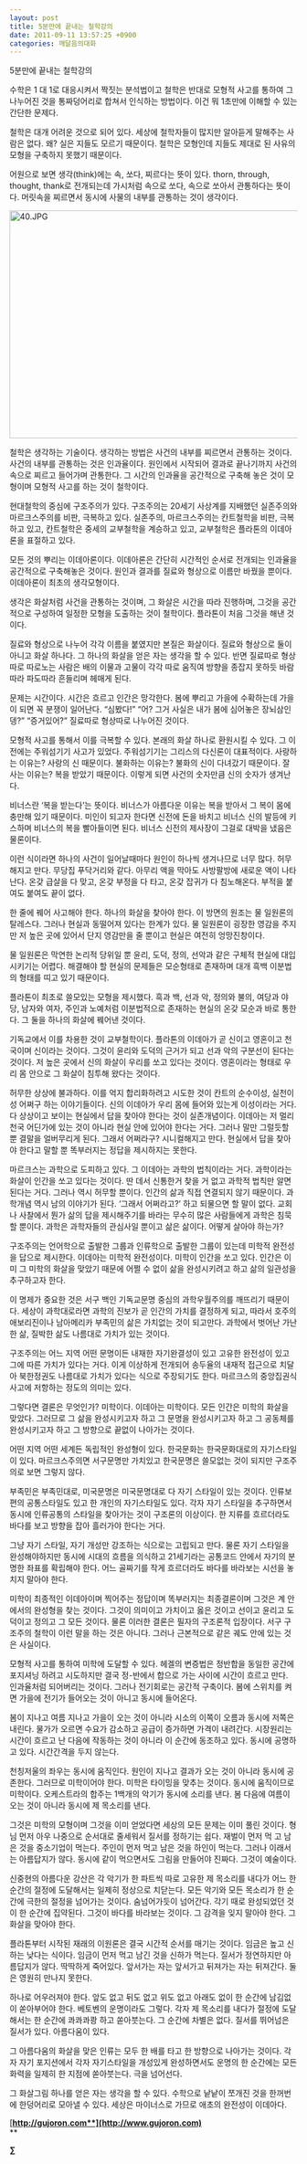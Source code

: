 ```yaml
---
layout: post
title: 5분만에 끝내는 철학강의
date: 2011-09-11 13:57:25 +0900
categories: 깨달음의대화
---
```

  
  
5분만에 끝내는 철학강의 

수학은 1 대 1로 대응시켜서 짝짓는 분석법이고 철학은 반대로 모형적 사고를 통하여 그 나누어진 것을 통짜덩어리로 합쳐서 인식하는 방법이다. 이건 뭐 1초만에 이해할 수 있는 간단한 문제다. 

철학은 대개 어려운 것으로 되어 있다. 세상에 철학자들이 많지만 알아듣게 말해주는 사람은 없다. 왜? 실은 지들도 모르기 때문이다. 철학은 모형인데 지들도 제대로 된 사유의 모형을 구축하지 못했기 때문이다. 



어원으로 보면 생각(think)에는 속, 쏘다, 찌르다는 뜻이 있다. thorn, through, thought, thank로 전개되는데 가시처럼 속으로 쏘다, 속으로 쏘아서 관통하다는 뜻이다. 머릿속을 찌르면서 동시에 사물의 내부를 관통하는 것이 생각이다. 



 <img alt="40.JPG" src="assets/attach/images/198/379/193/40.JPG" width="722" height="399" />

철학은 생각하는 기술이다. 생각하는 방법은 사건의 내부를 찌르면서 관통하는 것이다. 사건의 내부를 관통하는 것은 인과율이다. 원인에서 시작되어 결과로 끝나기까지 사건의 속으로 찌르고 들어가며 관통한다. 그 시간의 인과율을 공간적으로 구축해 놓은 것이 모형이며 모형적 사고를 하는 것이 철학이다. 

현대철학의 중심에 구조주의가 있다. 구조주의는 20세기 사상계를 지배했던 실존주의와 마르크스주의를 비판, 극복하고 있다. 실존주의, 마르크스주의는 칸트철학을 비판, 극복하고 있고, 칸트철학은 중세의 교부철학을 계승하고 있고, 교부철학은 플라톤의 이데아론을 표절하고 있다. 

모든 것의 뿌리는 이데아론이다. 이데아론은 간단히 시간적인 순서로 전개되는 인과율을 공간적으로 구축해놓은 것이다. 원인과 결과를 질료와 형상으로 이름만 바꿨을 뿐이다. 이데아론이 최초의 생각모형이다. 

생각은 화살처럼 사건을 관통하는 것이며, 그 화살은 시간을 따라 진행하며, 그것을 공간적으로 구성하여 일정한 모형을 도출하는 것이 철학이다. 플라톤이 처음 그것을 해낸 것이다. 

질료와 형상으로 나누어 각각 이름을 붙였지만 본질은 화살이다. 질료와 형상으로 둘이 아니고 화살 하나다. 그 하나의 화살을 얻은 자는 생각을 할 수 있다. 반면 질료따로 형상따로 따로노는 사람은 배의 이물과 고물이 각각 따로 움직여 방향을 종잡지 못하듯 바람따라 파도따라 흔들리며 헤매게 된다. 

문제는 시간이다. 시간은 흐르고 인간은 망각한다. 봄에 뿌리고 가을에 수확하는데 가을이 되면 꼭 분쟁이 일어난다. “심봤다!” “어? 그거 사실은 내가 봄에 심어놓은 장뇌삼인뎅?” “증거있어?” 질료따로 형상따로 나누어진 것이다. 

모형적 사고를 통해서 이를 극복할 수 있다. 본래의 화살 하나로 환원시킬 수 있다. 그 이전에는 주워섬기기 사고가 있었다. 주워섬기기는 그리스의 다신론이 대표적이다. 사랑하는 이유는? 사랑의 신 때문이다. 불화하는 이유는? 불화의 신이 다녀갔기 때문이다. 잘 사는 이유는? 복을 받았기 때문이다. 이렇게 되면 사건의 숫자만큼 신의 숫자가 생겨난다. 

비너스란 ‘복을 받는다’는 뜻이다. 비너스가 아름다운 이유는 복을 받아서 그 복이 몸에 충만해 있기 때문이다. 미인이 되고자 한다면 신전에 돈을 바치고 비너스 신의 발등에 키스하며 비너스의 복을 빨아들이면 된다. 비너스 신전의 제사장이 그걸로 대박을 냈음은 물론이다. 

이런 식이라면 하나의 사건이 일어날때마다 원인이 하나씩 생겨나므로 너무 많다. 허무해지고 만다. 무당집 푸닥거리와 같다. 아무리 액을 막아도 사방팔방에 새로운 액이 나타난다. 온갖 급살을 다 맞고, 온갖 부정을 다 타고, 온갖 잡귀가 다 침노해온다. 부적을 붙여도 붙여도 끝이 없다. 

한 줄에 꿰어 사고해야 한다. 하나의 화살을 찾아야 한다. 이 방면의 원조는 물 일원론의 탈레스다. 그러나 현실과 동떨어져 있다는 한계가 있다. 물 일원론이 굉장한 영감을 주지만 저 높은 곳에 있어서 단지 영감만을 줄 뿐이고 현실은 여전히 엉망진창이다. 

물 일원론은 막연한 논리적 당위일 뿐 윤리, 도덕, 정의, 선악과 같은 구체적 현실에 대입시키기는 어렵다. 해결해야 할 현실의 문제들은 모순형태로 존재하며 대개 흑백 이분법의 형태를 띠고 있기 때문이다. 

플라톤이 최초로 쓸모있는 모형을 제시했다. 흑과 백, 선과 악, 정의와 불의, 여당과 야당, 남자와 여자, 주인과 노예처럼 이분법적으로 존재하는 현실의 온갖 모순과 바로 통한다. 그 둘을 하나의 화살에 꿰어낸 것이다. 

기독교에서 이를 차용한 것이 교부철학이다. 플라톤의 이데아가 곧 신이고 영혼이고 천국이며 신이라는 것이다. 그것이 윤리와 도덕의 근거가 되고 선과 악의 구분선이 된다는 것이다. 저 높은 곳에서 신의 화살이 우리를 쏘고 있다는 것이다. 영혼이라는 형태로 우리 몸 안으로 그 화살이 침투해 왔다는 것이다. 

허무한 상상에 불과하다. 이를 억지 합리화하려고 시도한 것이 칸트의 순수이성, 실천이성 어쩌구 하는 이야기들이다. 신의 이데아가 우리 몸에 들어와 있는게 이성이라는 거다. 다 상상이고 보이는 현실에서 답을 찾아야 한다는 것이 실존개념이다. 이데아는 저 멀리 천국 어딘가에 있는 것이 아니라 현실 안에 있어야 한다는 거다. 그러나 말만 그럴듯할 뿐 결말을 얼버무리게 된다. 그래서 어쩌라구? 시니컬해지고 만다. 현실에서 답을 찾아야 한다고 말할 뿐 똑부러지는 정답을 제시하지는 못한다. 

마르크스는 과학으로 도피하고 있다. 그 이데아는 과학의 법칙이라는 거다. 과학이라는 화살이 인간을 쏘고 있다는 것이다. 딴 데서 신통한거 찾을 거 없고 과학적 법칙만 알면 된다는 거다. 그러나 역시 허무할 뿐이다. 인간의 삶과 직접 연결되지 않기 때문이다. 과학개념 역시 남의 이야기가 된다. ‘그래서 어쩌라고?’ 하고 되물으면 할 말이 없다. 교회나 사찰에서 뭔가 삶의 답을 제시해주기를 바라는 무수히 많은 사람들에게 과학은 침묵할 뿐이다. 과학은 과학자들의 관심사일 뿐이고 삶은 삶이다. 어떻게 살아야 하는가? 

구조주의는 언어학으로 출발한 그룹과 인류학으로 출발한 그룹이 있는데 미학적 완전성을 답으로 제시한다. 이데아는 미학적 완전성이다. 미학이 인간을 쏘고 있다. 인간은 이미 그 미학의 화살을 맞았기 때문에 어쩔 수 없이 삶을 완성시키려고 하고 삶의 일관성을 추구하고자 한다. 

이 명제가 중요한 것은 서구 백인 기독교문명 중심의 과학우월주의를 깨뜨리기 때문이다. 세상이 과학대로라면 과학의 진보가 곧 인간의 가치를 결정하게 되고, 따라서 호주의 애보리진이나 남아메리카 부족민의 삶은 가치없는 것이 되고만다. 과학에서 벗어난 가난한 삶, 질박한 삶도 나름대로 가치가 있는 것이다. 

구조주의는 어느 지역 어떤 문명이든 내재한 자기완결성이 있고 고유한 완전성이 있고 그에 따른 가치가 있다는 거다. 이게 이상하게 전개되어 송두율의 내재적 접근으로 치달아 북한정권도 나름대로 가치가 있다는 식으로 주장되기도 한다. 마르크스의 중앙집권식 사고에 저항하는 정도의 의미는 있다. 

그렇다면 결론은 무엇인가? 미학이다. 이데아는 미학이다. 모든 인간은 미학의 화살을 맞았다. 그러므로 그 삶을 완성시키고자 하고 그 문명을 완성시키고자 하고 그 공동체를 완성시키고자 하고 그 방향으로 끝없이 나아가는 것이다. 

어떤 지역 어떤 세계든 독립적인 완성형이 있다. 한국문화는 한국문화대로의 자기스타일이 있다. 마르크스주의면 서구문명만 가치있고 한국문명은 쓸모없는 것이 되지만 구조주의로 보면 그렇지 않다. 

부족민은 부족민대로, 미국문명은 미국문명대로 다 자기 스타일이 있는 것이다. 인류보편의 공통스타일도 있고 한 개인의 자기스타일도 있다. 각자 자기 스타일을 추구하면서 동시에 인류공통의 스타일을 찾아가는 것이 구조론의 이상이다. 한 지류를 흐르더라도 바다를 보고 방향을 잡아 흘러가야 한다는 거다. 

그냥 자기 스타일, 자기 개성만 강조하는 식으로는 고립되고 만다. 물론 자기 스타일을 완성해야하지만 동시에 시대의 흐름을 의식하고 21세기라는 공통코드 안에서 자기의 분명한 좌표를 확립해야 한다. 어느 골짜기를 작게 흐르더라도 바다를 바라보는 시선을 놓치지 말아야 한다. 

미학이 최종적인 이데아이며 찍어주는 정답이며 똑부러지는 최종결론이며 그것은 계 안에서의 완성형을 찾는 것이다. 그것이 의미이고 가치이고 옳은 것이고 선이고 윤리고 도덕이고 정의고 그 모든 것이다. 물론 이러한 결론은 필자의 구조론적 입장이다. 서구 구조주의 철학이 이런 말을 하는 것은 아니다. 그러나 근본적으로 같은 궤도 안에 있는 것은 사실이다. 

모형적 사고를 통하여 미학에 도달할 수 있다. 헤겔의 변증법은 정반합을 동일한 공간에 포지셔닝 하려고 시도하지만 결국 정-반에서 합으로 가는 사이에 시간이 흐르고 만다. 인과율처럼 되어버리는 것이다. 그러나 전기회로는 공간적 구축이다. 봄에 스위치를 켜면 가을에 전기가 들어오는 것이 아니고 동시에 들어온다. 

봄이 지나고 여름 지나고 가을이 오는 것이 아니라 시소의 이쪽이 오름과 동시에 저쪽은 내린다. 물가가 오르면 수요가 감소하고 공급이 증가하면 가격이 내려간다. 시장원리는 시간이 흐르고 난 다음에 작동하는 것이 아니라 이 순간에 동조하고 있다. 동시에 공명하고 있다. 시간간격을 두지 않는다. 

천칭저울의 좌우는 동시에 움직인다. 원인이 지나고 결과가 오는 것이 아니라 동시에 공존한다. 그러므로 미학이어야 한다. 미학은 타이밍을 맞추는 것이다. 동시에 움직이므로 미학이다. 오케스트라의 합주는 1백개의 악기가 동시에 소리를 낸다. 봄 다음에 여름이 오는 것이 아니라 동시에 제 목소리를 낸다. 

그것은 미학의 모형이며 그것을 이미 얻었다면 세상의 모든 문제는 이미 풀린 것이다. 형님 먼저 아우 나중으로 순서대로 줄세워서 질서를 정하기는 쉽다. 재벌이 먼저 먹 고 남은 것을 중소기업이 먹는다. 주인이 먼저 먹고 남은 것을 하인이 먹는다. 그러나 이래서는 아름답지가 않다. 동시에 같이 먹으면서도 그림을 만들어야 진짜다. 그것이 예술이다. 

신중현의 아름다운 강산은 각 악기가 한 파트씩 따로 고유한 제 목소리를 내다가 어느 한 순간의 절정에 도달해서는 일제히 정상으로 치닫는다. 모든 악기와 모든 목소리가 한 순간에 극한의 절정을 넘어가는 것이다. 숨넘어가듯이 넘어간다. 각기 때로 완성되었던 것이 한 순간에 집약된다. 그것이 바다를 바라보는 것이다. 그 감격을 잊지 말아야 한다. 그 화살을 맞아야 한다. 

플라톤부터 시작된 재래의 이원론은 결국 시간적 순서를 매기는 것이다. 임금은 높고 신하는 낮다는 식이다. 임금이 먼저 먹고 남긴 것을 신하가 먹는다. 질서가 정연하지만 아름답지가 않다. 딱딱하게 죽어있다. 앞서가는 자는 앞서가고 뒤져가는 자는 뒤져간다. 둘은 영원히 만나지 못한다. 

하나로 어우러져야 한다. 앞도 없고 뒤도 없고 위도 없고 아래도 없이 한 순간에 남김없이 쏟아부어야 한다. 베토벤의 운명이라도 그렇다. 각자 제 목소리를 내다가 절정에 도달해서는 한 순간에 콰콰콰쾅 하고 쏟아붓는다. 그 순간에 차별은 없다. 질서를 뛰어넘은 질서가 있다. 아름다움이 있다. 

그 아름다움의 화살을 맞은 인류는 모두 한 배를 타고 한 방향으로 나아가는 것이다. 각자 자기 포지션에서 각자 자기스타일을 개성있게 완성하면서도 운명의 한 순간에는 모든 화력을 일제히 한 지점에 쏟아붓는다. 극을 넘어선다. 

그 화살그림 하나를 얻은 자는 생각을 할 수 있다. 수학으로 낱낱이 쪼개진 것을 한꺼번에 한덩어리로 모아낼 수 있다. 세상은 마이너스로 가므로 애초의 완전성이 이데아다. 






  




[**http://gujoron.com**](http://www.gujoron.com)**  
** 

**∑**
